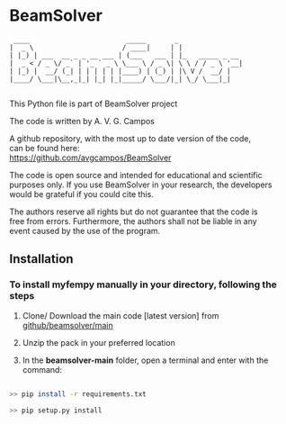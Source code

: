 # BeamSolver

```
 ____                        _____       _                
|  _ \                      / ____|     | |               
| |_) | ___  __ _ _ __ ___ | (___   ___ | |_   _____ _ __ 
|  _ < / _ \/ _` | '_ ` _ \ \___ \ / _ \| \ \ / / _ \ '__|
| |_) |  __/ (_| | | | | | |____) | (_) | |\ V /  __/ |   
|____/ \___|\__,_|_| |_| |_|_____/ \___/|_| \_/ \___|_|   
                                                                                    
```

This Python file is part of BeamSolver project                             
                                                                  
The code is written by A. V. G. Campos                                  
                                                                        
A github repository, with the most up to date version of the code,      
can be found here:                                                      
https://github.com/avgcampos/BeamSolver                                
                                                                        
The code is open source and intended for educational and scientific     
purposes only. If you use BeamSolver in your research, the developers      
would be grateful if you could cite this.                               
                                                                          
The authors reserve all rights but do not guarantee that the code is    
free from errors. Furthermore, the authors shall not be liable in any   
event caused by the use of the program.                                



## Installation

### To install myfempy manually in your directory, following the steps

1. Clone/ Download the main code [latest version] from [github/beamsolver/main]([https://github.com/easycae-3d/myfempy/](https://github.com/avgcampos/BeamSolve))

2. Unzip the pack in your preferred location

3. In the **beamsolver-main** folder, open a terminal and enter with the command:

```bash

>> pip install -r requirements.txt

>> pip setup.py install

```
